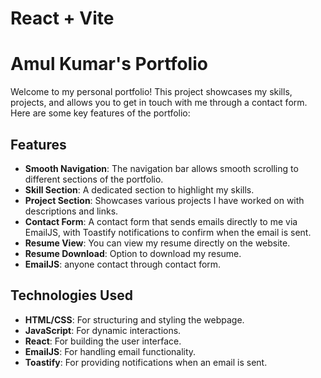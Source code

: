 # React + Vite

# Amul Kumar's Portfolio

Welcome to my personal portfolio! This project showcases my skills, projects, and allows you to get in touch with me through a contact form. Here are some key features of the portfolio:

## Features

- **Smooth Navigation**: The navigation bar allows smooth scrolling to different sections of the portfolio.
- **Skill Section**: A dedicated section to highlight my skills.
- **Project Section**: Showcases various projects I have worked on with descriptions and links.
- **Contact Form**: A contact form that sends emails directly to me via EmailJS, with Toastify notifications to confirm when the email is sent.
- **Resume View**: You can view my resume directly on the website.
- **Resume Download**: Option to download my resume.
- **EmailJS**: anyone contact through contact form.
## Technologies Used

- **HTML/CSS**: For structuring and styling the webpage.
- **JavaScript**: For dynamic interactions.
- **React**: For building the user interface.
- **EmailJS**: For handling email functionality.
- **Toastify**: For providing notifications when an email is sent.




